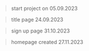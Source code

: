 > start project on 05.09.2023

> title page 24.09.2023

> sign up page 31.10.2023

> homepage created 27.11.2023